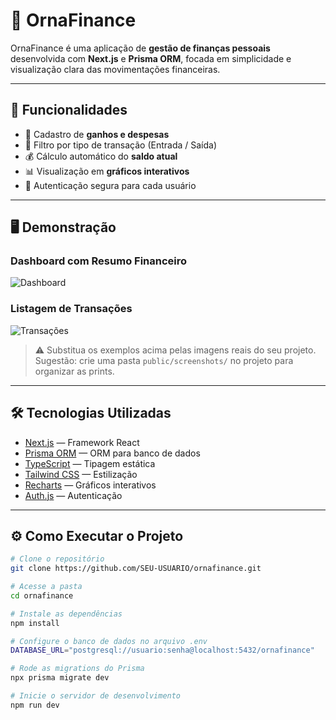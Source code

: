 # 💸 OrnaFinance

OrnaFinance é uma aplicação de **gestão de finanças pessoais** desenvolvida com **Next.js** e **Prisma ORM**, focada em simplicidade e visualização clara das movimentações financeiras.

---

## 🚀 Funcionalidades

- 📌 Cadastro de **ganhos e despesas**  
- 🔎 Filtro por tipo de transação (Entrada / Saída)  
- 💰 Cálculo automático do **saldo atual**  
- 📊 Visualização em **gráficos interativos**  
- 🔐 Autenticação segura para cada usuário  

---

## 🖥️ Demonstração

### Dashboard com Resumo Financeiro
![Dashboard](./public/screenshots/dashboard.png)

### Listagem de Transações
![Transações](./public/screenshots/transactions.png)

> ⚠️ Substitua os exemplos acima pelas imagens reais do seu projeto.  
> Sugestão: crie uma pasta `public/screenshots/` no projeto para organizar as prints.

---

## 🛠️ Tecnologias Utilizadas

- [Next.js](https://nextjs.org/) — Framework React  
- [Prisma ORM](https://www.prisma.io/) — ORM para banco de dados  
- [TypeScript](https://www.typescriptlang.org/) — Tipagem estática  
- [Tailwind CSS](https://tailwindcss.com/) — Estilização  
- [Recharts](https://recharts.org/) — Gráficos interativos  
- [Auth.js](https://authjs.dev/) — Autenticação  

---

## ⚙️ Como Executar o Projeto

```bash
# Clone o repositório
git clone https://github.com/SEU-USUARIO/ornafinance.git

# Acesse a pasta
cd ornafinance

# Instale as dependências
npm install

# Configure o banco de dados no arquivo .env
DATABASE_URL="postgresql://usuario:senha@localhost:5432/ornafinance"

# Rode as migrations do Prisma
npx prisma migrate dev

# Inicie o servidor de desenvolvimento
npm run dev
